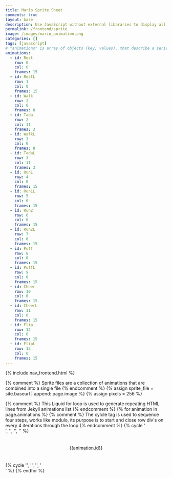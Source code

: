 ```yaml
---
title: Mario Sprite Sheet
comments: true
layout: base
description: Use JavaScript without external libararies to display all the animations in a sprite sheet.
permalink: /frontend/sprite
image: /images/mario_animation.png
categories: []
tags: [javascript]
# "animations" is array of objects (key, values), that describe a series of frames in a sprite sheet.
animations:
  - id: Rest
    row: 0
    col: 0
    frames: 15
  - id: RestL
    row: 1
    col: 0
    frames: 15
  - id: Walk
    row: 2
    col: 0
    frames: 8
  - id: Tada
    row: 2
    col: 11
    frames: 3
  - id: WalkL
    row: 3
    col: 0
    frames: 8
  - id: TadaL
    row: 3
    col: 11
    frames: 3
  - id: Run1
    row: 4
    col: 0
    frames: 15
  - id: Run1L
    row: 5
    col: 0
    frames: 15
  - id: Run2
    row: 6
    col: 0
    frames: 15
  - id: Run2L
    row: 7
    col: 0
    frames: 15
  - id: Puff
    row: 8
    col: 0
    frames: 15
  - id: PuffL
    row: 9
    col: 0
    frames: 15
  - id: Cheer
    row: 10
    col: 0
    frames: 15
  - id: CheerL
    row: 11
    col: 0
    frames: 15
  - id: Flip
    row: 12
    col: 0
    frames: 15
  - id: FlipL
    row: 13
    col: 0
    frames: 15
---
```

{% include nav_frontend.html %}

{% comment %}
Sprite files are a collection of animations that are combined into a single file 
{% endcomment %}
{% assign sprite_file = site.baseurl | append: page.image %}
{% assign pixels = 256 %}

<!---
This <div> class container contains <id>'s  "rest", "walk", "etc" generated from a Jekyll table.  The id attribute is used to identify a specific animation and is used by JavaScript to access and manipulate the element.
-->
<div class="container">
  {% comment %}
  This Liquid for loop is used to generate repeating HTML lines from Jekyll animations list
  {% endcomment %}
  {% for animation in page.animations %}  
    {% comment %}
    The cylcle tag is used to sequence four steps, works like modulo, its purpose is to start and close row div's on every 4 iterations through the loop
    {% endcomment %}
    {% cycle '<div class="row"> <!--- cycle row start on 0 --->', '', '', '' %}  
    <div class="column"> 
      <!--- <p> tags are created for each animation described in page.animations
      Display: Inner HTML contains ID, corresponding CSS contains 1st frame from animation series 
      Action: animate id, row and col are passed to JavaScript startAnimate() on onmouseover action
      --->
      <p class="sprite" id="{{animation.id}}" onmouseover="startAnimate('{{animation.id}}', ({{animation.row}} * {{pixels}}), ({{animation.col}} * {{pixels}}), {{animation.frames}})" onmouseout="stopAnimate()">{{animation.id}}</p>
    </div>
    {% cycle '', '', '', '</div> <!--- cycle row end on 4 --->' %}
  {% endfor %}
</div>

<!-- Embedded Cascading Style Sheet (CSS) rules, defines how HTML element visualized --->
<style>
  /* CSS style rules for coresponding <p> tag HTML elements
    Background: .sprite has url reference to sprite file, pixel height and width of frames
    #{{animation.id}}: row/col position of animation in sprite file
    Transform: allows HTML display to be scaled
    Text: contains properties for title
  */
  .sprite {
    background-image: url('{{ sprite_file }}');
    background-repeat: no-repeat;
    height: {{pixels}}px;
    width: {{pixels}}px;
    transform: scale(0.5);  /* scales the display size of sprite frame in HTML */
    font-size: 2em;
    text-align: center;
  }

  {% comment %}
  Liquid for loop is used to generate repeating CSS from Jekyll animations list
  {% endcomment %}
  {% for animation in page.animations %}
  #{{animation.id}} {
    /*
      Formula:  calculates row and col location in the .sprite backgroud-image
      Pixels: columns and rows are a block of pixels (col * pixels)  or (row * pixels)
      Offset: "-1px" negative sign is used to indicate the offset direction with background
    */
    background-position: calc({{animation.col}} * {{pixels}} * -1px) calc({{animation.row}} * {{pixels}} * -1px);
  }
  {% endfor %}

</style>

<!--- Embedded executable code--->
<script>
  var tID; //this variable used to capture setInterval() task ID
  const pixels = {{pixels}}; //size of each frame in the sprite, set by liquid constant
  const interval = 100; //animation time interval

  function startAnimate(id, row, col1, frames) {
      var col = col1;  //start at 1st column/frame in series of frames

      tID = setInterval ( () => { // task ID is stored to allow animation interval to be stopped
        /* Each pass set the CSS backgroundPosition property to point to next background frame
         * Formula: row stays the same, but column is mutated "+ pixels" each interval
         * Modulo Operator: frames * pixels is upper bound
         *                  col + pixels is increment
         *                  remainder is the col position
         * Offset: "col1" is offset of 1st image in series, col1 can start in middle of page
        */
        document.getElementById(id).style.backgroundPosition = `-${col}px -${row}px`;
        col -= col1; // remove 1st frame offset, temporarily
        col = (col + pixels) % (frames * pixels);  // use modulo operator to cycle through sequence
        col += col1; // restore 1st frame offset
      }
      , interval ); //time of interval
  }

  function stopAnimate() {  //stop animate task ID
    clearInterval(tID);
  } 
</script>
